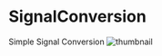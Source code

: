 # SignalConversion
Simple Signal Conversion
![thumbnail](https://github.com/gabrielrago/SignalConversion/assets/111866902/44e5924f-c054-4b7d-82d4-39a9399ca158)
